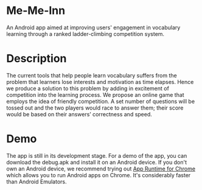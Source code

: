 # Me-Me-Inn
An Android app aimed at improving users' engagement in vocabulary learning through a ranked ladder-climbing competition system.

# Description
The current tools that help people learn vocabulary suffers from the problem that learners lose interests and motivation as time elapses. Hence we produce a solution to this problem by adding in excitement of competition into the learning process. We propose an online game that employs the idea of friendly competition. A set number of questions will be tossed out and the two players would race to answer them; their score would be based on their answers’ correctness and speed.

# Demo
The app is still in its development stage. For a demo of the app, you can download the debug.apk and install it on an Android device. If you don't own an Android device, we recommend trying out [App Runtime for Chrome]("https://developer.chrome.com/apps/getstarted_arc") which allows you to run Android apps on Chrome. It's considerably faster than Android Emulators.